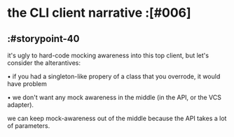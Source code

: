 # the CLI client narrative :[#006]


## :#storypoint-40

it's ugly to hard-code mocking awareness into this top client, but let's
consider the alterantives:

• if you had a singleton-like propery of a class that you overrode, it would
  have problem

• we don't want any mock awareness in the middle (in the API, or the VCS
  adapter).

we can keep mock-awareness out of the middle because the API takes a lot of
parameters.
